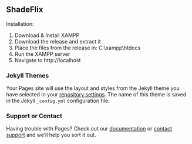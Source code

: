 ## ShadeFlix

Installation:

1. Download & Install XAMPP
2. Download the release and extract it
3. Place the files from the release in: C:\xampp\htdocs
4. Run the XAMPP server
5. Navigate to http://localhost

### Jekyll Themes

Your Pages site will use the layout and styles from the Jekyll theme you have selected in your [repository settings](https://github.com/shade-sdev/ShadeFlixV2/settings/pages). The name of this theme is saved in the Jekyll `_config.yml` configuration file.

### Support or Contact

Having trouble with Pages? Check out our [documentation](https://docs.github.com/categories/github-pages-basics/) or [contact support](https://support.github.com/contact) and we’ll help you sort it out.
